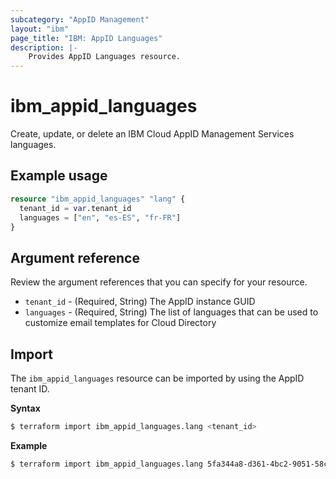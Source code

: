 ```yaml
---
subcategory: "AppID Management"
layout: "ibm"
page_title: "IBM: AppID Languages"
description: |-
    Provides AppID Languages resource.
---
```


# ibm_appid_languages

Create, update, or delete an IBM Cloud AppID Management Services languages.

## Example usage

```terraform
resource "ibm_appid_languages" "lang" {
  tenant_id = var.tenant_id
  languages = ["en", "es-ES", "fr-FR"]
}
```

## Argument reference
Review the argument references that you can specify for your resource.

- `tenant_id` - (Required, String) The AppID instance GUID
- `languages` - (Required, String) The list of languages that can be used to customize email templates for Cloud Directory

## Import

The `ibm_appid_languages` resource can be imported by using the AppID tenant ID.

**Syntax**

```bash
$ terraform import ibm_appid_languages.lang <tenant_id>
```
**Example**

```bash
$ terraform import ibm_appid_languages.lang 5fa344a8-d361-4bc2-9051-58ca253f4b2b
```
